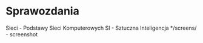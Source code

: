 Sprawozdania
============
Sieci - Podstawy Sieci Komputerowych
SI - Sztuczna Inteligencja
*/screens/ - screenshot